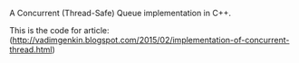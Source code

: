 A Concurrent (Thread-Safe) Queue implementation in C++.

This is the code for article: (http://vadimgenkin.blogspot.com/2015/02/implementation-of-concurrent-thread.html)
